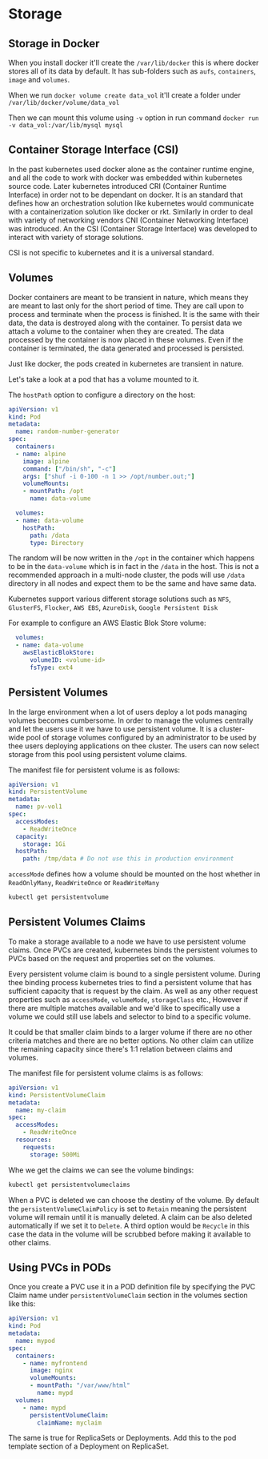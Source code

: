 # Storage

## Storage in Docker

When you install docker it'll create the `/var/lib/docker` this is where docker stores all of its data by default. It has sub-folders such as `aufs`, `containers`, `image` and `volumes`.

When we run `docker volume create data_vol` it'll create a folder under `/var/lib/docker/volume/data_vol`

Then we can mount this volume using `-v` option in run command `docker run -v data_vol:/var/lib/mysql mysql`

## Container Storage Interface (CSI)

In the past kubernetes used docker alone as the container runtime engine, and all the code to work with docker was embedded within kubernetes source code. Later kubernetes introduced CRI (Container Runtime Interface) in order not to be dependant on docker. It is an standard that defines how an orchestration solution like kubernetes would communicate with a containerization solution like docker or rkt. Similarly in order to deal with variety of networking vendors CNI (Container Networking Interface) was introduced. An the CSI (Container Storage Interface) was developed to interact with variety of storage solutions. 

CSI is not specific to kubernetes and it is a universal standard.


## Volumes

Docker containers are meant to be transient in nature, which means they are meant to last only for the short period of time. They are call upon to process and terminate when the process is finished. It is the same with their data, the data is destroyed along with the container. To persist data we attach a volume to the container when they are created. The data processed by the container is now placed in these volumes. Even if the container is terminated, the data generated and processed is persisted. 

Just like docker, the pods created in kubernetes are transient in nature.

Let's take a look at a pod that has a volume mounted to it. 

The `hostPath` option to configure a directory on the host:

```yaml
apiVersion: v1
kind: Pod
metadata:
  name: random-number-generator
spec:
  containers:
  - name: alpine
    image: alpine
    command: ["/bin/sh", "-c"]
    args: ["shuf -i 0-100 -n 1 >> /opt/number.out;"]
    volumeMounts:
    - mountPath: /opt
      name: data-volume

  volumes:
  - name: data-volume
    hostPath:
      path: /data
      type: Directory
```

The random will be now written in the `/opt` in the container which happens to be in the `data-volume` which is in fact in the `/data` in the host. This is not a recommended approach in a multi-node cluster, the pods will use `/data` directory in all nodes and expect them to be the same and have same data. 

Kubernetes support various different storage solutions such as `NFS`, `GlusterFS`, `Flocker`, `AWS EBS`, `AzureDisk`, `Google Persistent Disk`

For example to configure an AWS Elastic Blok Store volume:

```yaml
  volumes:
  - name: data-volume
    awsElasticBlokStore:
      volumeID: <volume-id>
      fsType: ext4
```

## Persistent Volumes

In the large environment when a lot of users deploy a lot pods managing volumes becomes cumbersome. In order to manage the volumes centrally and let the users use it we have to use persistent volume. It is a cluster-wide pool of storage volumes configured by an administrator to be used by  thee users deploying applications on thee  cluster. The users can now select storage from this pool using persistent volume claims. 

The manifest file for persistent volume is as follows:

```yaml
apiVersion: v1
kind: PersistentVolume
metadata:
  name: pv-vol1
spec:
  accessModes:
    - ReadWriteOnce
  capacity:
    storage: 1Gi
  hostPath:
    path: /tmp/data # Do not use this in production environment
```
`accessMode` defines how a volume should be mounted on the host whether in `ReadOnlyMany`, `ReadWriteOnce` or `ReadWriteMany`

```bash
kubectl get persistentvolume
```
## Persistent Volumes Claims

To make a storage available to a node we have to use persistent volume claims. Once PVCs are created, kubernetes binds the persistent volumes to PVCs based on the request and properties set on the volumes. 

Every persistent volume claim is bound to a single persistent volume. During thee binding process kubernetes tries to find a persistent volume that has sufficient capacity that is request by the claim. As well as any other request properties such as `accessMode`, `volumeMode`, `storageClass` etc., However if there are multiple matches available and we'd like to specifically use a volume  we could still use labels and selector to bind to a specific volume.

It could be that smaller claim binds to a larger volume if there are no other criteria matches and there are no better options. No other claim can utilize the remaining capacity since there's 1:1 relation between claims and volumes. 

The manifest file for persistent volume claims is as follows:

```yaml
apiVersion: v1
kind: PersistentVolumeClaim
metadata:
  name: my-claim
spec:
  accessModes:
    - ReadWriteOnce
  resources:
    requests:
      storage: 500Mi
```

Whe we get the claims we can see the volume bindings:

```bash
kubectl get persistentvolumeclaims
```

When a PVC is deleted  we can choose the destiny of the volume. By default the `persistentVolumeClaimPolicy` is set to `Retain` meaning the persistent volume will remain until it is manually deleted. A claim can be also deleted automatically if we set it to `Delete`. A third option would be `Recycle` in this case the data in the volume will be scrubbed before making it available to other claims. 


## Using PVCs in PODs
Once you create a PVC use it in a POD definition file by specifying the PVC Claim name under `persistentVolumeClaim` section in the volumes section like this:


```yaml
apiVersion: v1
kind: Pod
metadata:
  name: mypod
spec:
  containers:
    - name: myfrontend
      image: nginx
      volumeMounts:
      - mountPath: "/var/www/html"
        name: mypd
  volumes:
    - name: mypd
      persistentVolumeClaim:
        claimName: myclaim
```

The same is true for ReplicaSets or Deployments. Add this to the pod template section of a Deployment on ReplicaSet.

